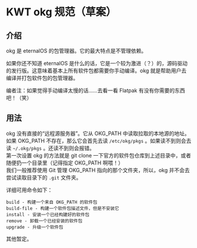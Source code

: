 # KWT okg 规范（草案）  

## 介绍  

okg 是 eternalOS 的包管理器。它的最大特点是不管理依赖。  

如果你还不知道 eternalOS 是什么的话，它是一个较为激进（？）的，源码驱动的发行版。这意味着基本上所有软件包都需要你手动编译。okg 就是帮助用户去编译并打包软件包的包管理器。

编者注：如果觉得手动编译太慢的话......去看一看 Flatpak 有没有你需要的东西吧！（笑）

## 用法

okg 没有直接的“远程源服务器”。它从 OKG_PATH 中读取拉取的本地源的地址。  
如果 OKG_PATH 不存在，那么它会首先去读 `/etc/okg/pkgs` 。如果读不到则会去读 `~/.okg/pkgs` 。还读不到则会报错。  
第一次设置 okg 的方法就是 git clone 一下官方的软件包仓库到上述目录中，或者随便扔一个目录里（记得指定 OKG_PATH 啊喂！）  
我们一般推荐使用 Git 管理 OKG_PATH 指向的那个文件夹，所以，okg 并不会去尝试读取目录下的 `.git` 文件夹。  

详细可用命令如下：

```Usage
build - 构建一个来自 OKG_PATH 的软件包
build-file - 构建一个软件包描述文件，但是不安装它
install - 安装一个已经构建好的软件包
remove - 卸载一个已经安装的软件包
upgrade - 升级一个软件包
```

其他暂定。
